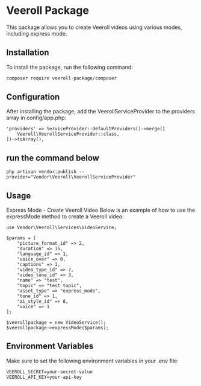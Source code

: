 # Veeroll Package

This package allows you to create Veeroll videos using various modes, including express mode.

## Installation

To install the package, run the following command:

```bash
composer require veeroll-package/composer
```

## Configuration
After installing the package, add the VeerollServiceProvider to the providers array in config/app.php:

```
'providers' => ServiceProvider::defaultProviders()->merge([
    Veeroll\VeerollServiceProvider::class,
])->toArray(),
```
## run the command below
```
php artisan vendor:publish --provider="Vendor\Veeroll\VeerollServiceProvider"

```

##  Usage
Express Mode - Create Veeroll Video
Below is an example of how to use the expressMode method to create a Veeroll video:

```
use Vendor\Veeroll\Services\VideoService;

$params = [
    "picture_format_id" => 2,
    "duration" => 15,
    "language_id" => 1,
    "voice_over" => 0,
    "captions" => 1,
    "video_type_id" => 7,
    "video_tone_id" => 3,
    "name" => "test",
    "topic" => "test topic",
    "asset_type" => "express_mode",
    "tone_id" => 1,
    "ai_style_id" => 8,
    "voice" => 1
];

$veerollpackage = new VideoService();
$veerollpackage->expressMode($params);

```

## Environment Variables
Make sure to set the following environment variables in your .env file:

```
VEEROLL_SECRET=your-secret-value
VEEROLL_API_KEY=your-api-key
```